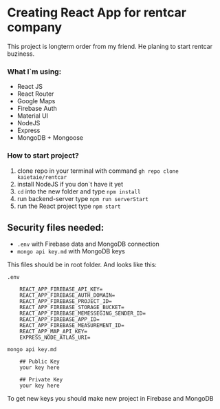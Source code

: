# Creating React App for rentcar company

This project is longterm order from my friend. He planing to start rentcar buziness. 

### What I`m using:
* React JS
* React Router
* Google Maps
* Firebase Auth
* Material UI
* NodeJS 
* Express
* MongoDB + Mongoose

### How to start project?

1. clone repo in your terminal with command `gh repo clone kaietaie/rentcar`
2. install NodeJS if you don`t have it yet
3. `cd` into the new folder and type `npm install`
4. run backend-server type `npm run serverStart`
5. run the React project type `npm start`

## Security files needed:
* `.env` with Firebase data and MongoDB connection
* `mongo api key.md` with MongoDB keys

This files should be in root folder. And looks like this: 

`.env`
```
    REACT_APP_FIREBASE_API_KEY=
    REACT_APP_FIREBASE_AUTH_DOMAIN=
    REACT_APP_FIREBASE_PROJECT_ID=
    REACT_APP_FIREBASE_STORAGE_BUCKET=
    REACT_APP_FIREBASE_MEMESSEGING_SENDER_ID=
    REACT_APP_FIREBASE_APP_ID=
    REACT_APP_FIREBASE_MEASUREMENT_ID=
    REACT_APP_MAP_API_KEY=
    EXPRESS_NODE_ATLAS_URI=
```

`mongo api key.md`

```
    ## Public Key
    your key here
    
    ## Private Key
    your key here
```

To get new keys you should make new project in Firebase and MongoDB 

